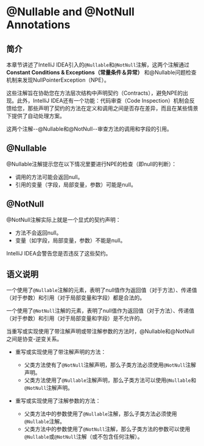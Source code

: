 # @Nullable and @NotNull Annotations

## 简介

本章节讲述了IntelliJ IDEA引入的`@Nullable`和`@NotNull`注解，这两个注解通过 **Constant Conditions & Exceptions（常量条件＆异常）** 和@Nullable问题检查机制来发现NullPointerException（NPE）。

这些注解旨在协助您在方法层次结构中声明契约（Contracts），避免NPE的出现。此外，IntelliJ IDEA还有一个功能：代码审查（Code Inspection）机制会反馈给您，那些声明了契约的方法在定义和调用之间是否存在差异，而且在某些情景下提供了自动处理方案。

这两个注解--@Nullable和@NotNull--审查方法的调用和字段的引用。

## @Nullable

@Nullable注解提示您在以下情况里要进行NPE的检查（即null的判断）：

- 调用的方法可能会返回null。
- 引用的变量（字段，局部变量，参数）可能是null。

## @NotNull

@NotNull注解实际上就是一个显式的契约声明：

- 方法不会返回null。
- 变量（如字段，局部变量，参数）不能是null。

IntelliJ IDEA会警告您是否违反了这些契约。

## 语义说明

一个使用了`@Nullable`注解的元素，表明了null值作为返回值（对于方法）、传递值（对于参数）和引用（对于局部变量和字段）都是合法的。

一个使用了`@NotNull`注解的元素，表明了null值作为返回值（对于方法）、传递值（对于参数）和引用（对于局部变量和字段）是不允许的。

当重写或实现使用了带注解声明或带注解参数的方法时，@Nullable和@NotNull之间是协变-逆变关系。

- 重写或实现使用了带注解声明的方法：

  - 父类方法使有了`@NotNull`注解声明，那么子类方法必须使用`@NotNull`注解声明。
  - 父类方法使用了`@Nullable`注解声明，那么子类方法可以使用`@Nullable`和`@NotNull`注解声明。

- 重写或实现使用了注解参数的方法：

  - 父类方法中的参数使用了`@Nullable`注解，那么子类方法必须使用`@Nullable`注解。
  - 父类方法中的参数使用了`@NotNull`注解，那么子类方法的参数可以使用`@Nullable`或`@NotNull`注解（或不包含任何注解）。

